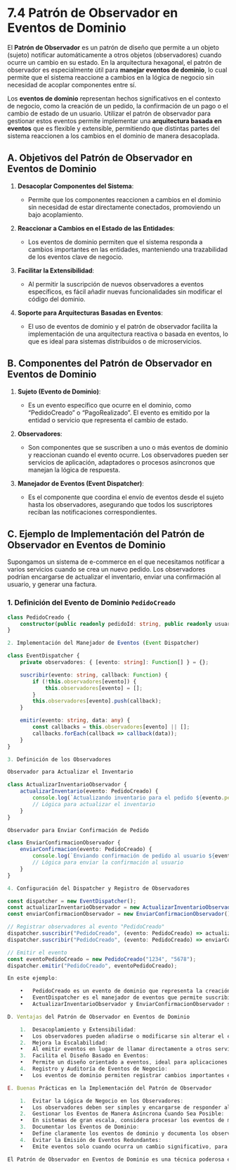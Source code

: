 # 7.4 Patrón de Observador en Eventos de Dominio

El **Patrón de Observador** es un patrón de diseño que permite a un objeto (sujeto) notificar automáticamente a otros objetos (observadores) cuando ocurre un cambio en su estado. En la arquitectura hexagonal, el patrón de observador es especialmente útil para **manejar eventos de dominio**, lo cual permite que el sistema reaccione a cambios en la lógica de negocio sin necesidad de acoplar componentes entre sí.

Los **eventos de dominio** representan hechos significativos en el contexto de negocio, como la creación de un pedido, la confirmación de un pago o el cambio de estado de un usuario. Utilizar el patrón de observador para gestionar estos eventos permite implementar una **arquitectura basada en eventos** que es flexible y extensible, permitiendo que distintas partes del sistema reaccionen a los cambios en el dominio de manera desacoplada.

## A. Objetivos del Patrón de Observador en Eventos de Dominio

1. **Desacoplar Componentes del Sistema**:

   - Permite que los componentes reaccionen a cambios en el dominio sin necesidad de estar directamente conectados, promoviendo un bajo acoplamiento.

2. **Reaccionar a Cambios en el Estado de las Entidades**:

   - Los eventos de dominio permiten que el sistema responda a cambios importantes en las entidades, manteniendo una trazabilidad de los eventos clave de negocio.

3. **Facilitar la Extensibilidad**:

   - Al permitir la suscripción de nuevos observadores a eventos específicos, es fácil añadir nuevas funcionalidades sin modificar el código del dominio.

4. **Soporte para Arquitecturas Basadas en Eventos**:
   - El uso de eventos de dominio y el patrón de observador facilita la implementación de una arquitectura reactiva o basada en eventos, lo que es ideal para sistemas distribuidos o de microservicios.

## B. Componentes del Patrón de Observador en Eventos de Dominio

1. **Sujeto (Evento de Dominio)**:

   - Es un evento específico que ocurre en el dominio, como “PedidoCreado” o “PagoRealizado”. El evento es emitido por la entidad o servicio que representa el cambio de estado.

2. **Observadores**:

   - Son componentes que se suscriben a uno o más eventos de dominio y reaccionan cuando el evento ocurre. Los observadores pueden ser servicios de aplicación, adaptadores o procesos asíncronos que manejan la lógica de respuesta.

3. **Manejador de Eventos (Event Dispatcher)**:
   - Es el componente que coordina el envío de eventos desde el sujeto hasta los observadores, asegurando que todos los suscriptores reciban las notificaciones correspondientes.

## C. Ejemplo de Implementación del Patrón de Observador en Eventos de Dominio

Supongamos un sistema de e-commerce en el que necesitamos notificar a varios servicios cuando se crea un nuevo pedido. Los observadores podrían encargarse de actualizar el inventario, enviar una confirmación al usuario, y generar una factura.

### 1. Definición del Evento de Dominio `PedidoCreado`

```typescript
class PedidoCreado {
    constructor(public readonly pedidoId: string, public readonly usuarioId: string) {}
}

2. Implementación del Manejador de Eventos (Event Dispatcher)

class EventDispatcher {
    private observadores: { [evento: string]: Function[] } = {};

    suscribir(evento: string, callback: Function) {
        if (!this.observadores[evento]) {
            this.observadores[evento] = [];
        }
        this.observadores[evento].push(callback);
    }

    emitir(evento: string, data: any) {
        const callbacks = this.observadores[evento] || [];
        callbacks.forEach(callback => callback(data));
    }
}

3. Definición de los Observadores

Observador para Actualizar el Inventario

class ActualizarInventarioObservador {
    actualizarInventario(evento: PedidoCreado) {
        console.log(`Actualizando inventario para el pedido ${evento.pedidoId}`);
        // Lógica para actualizar el inventario
    }
}

Observador para Enviar Confirmación de Pedido

class EnviarConfirmacionObservador {
    enviarConfirmacion(evento: PedidoCreado) {
        console.log(`Enviando confirmación de pedido al usuario ${evento.usuarioId}`);
        // Lógica para enviar la confirmación al usuario
    }
}

4. Configuración del Dispatcher y Registro de Observadores

const dispatcher = new EventDispatcher();
const actualizarInventarioObservador = new ActualizarInventarioObservador();
const enviarConfirmacionObservador = new EnviarConfirmacionObservador();

// Registrar observadores al evento "PedidoCreado"
dispatcher.suscribir("PedidoCreado", (evento: PedidoCreado) => actualizarInventarioObservador.actualizarInventario(evento));
dispatcher.suscribir("PedidoCreado", (evento: PedidoCreado) => enviarConfirmacionObservador.enviarConfirmacion(evento));

// Emitir el evento
const eventoPedidoCreado = new PedidoCreado("1234", "5678");
dispatcher.emitir("PedidoCreado", eventoPedidoCreado);

En este ejemplo:

	•	PedidoCreado es un evento de dominio que representa la creación de un nuevo pedido.
	•	EventDispatcher es el manejador de eventos que permite suscribir observadores y emitir eventos.
	•	ActualizarInventarioObservador y EnviarConfirmacionObservador son observadores que reaccionan al evento PedidoCreado, realizando las acciones correspondientes cuando se emite el evento.

D. Ventajas del Patrón de Observador en Eventos de Dominio

	1.	Desacoplamiento y Extensibilidad:
	•	Los observadores pueden añadirse o modificarse sin alterar el código del dominio, permitiendo que el sistema evolucione de manera flexible y extensible.
	2.	Mejora la Escalabilidad:
	•	Al emitir eventos en lugar de llamar directamente a otros servicios, el sistema se vuelve más escalable y puede integrarse fácilmente con nuevos servicios o microservicios.
	3.	Facilita el Diseño Basado en Eventos:
	•	Permite un diseño orientado a eventos, ideal para aplicaciones distribuidas y microservicios, donde se necesita una comunicación asíncrona y desacoplada.
	4.	Registro y Auditoría de Eventos de Negocio:
	•	Los eventos de dominio permiten registrar cambios importantes en el sistema, lo cual puede ser útil para auditoría y seguimiento de los procesos de negocio.

E. Buenas Prácticas en la Implementación del Patrón de Observador

	1.	Evitar la Lógica de Negocio en los Observadores:
	•	Los observadores deben ser simples y encargarse de responder al evento, evitando añadir lógica de negocio compleja para mantener el desacoplamiento.
	2.	Gestionar los Eventos de Manera Asíncrona Cuando Sea Posible:
	•	En sistemas de gran escala, considera procesar los eventos de manera asíncrona para evitar bloqueos y mejorar el rendimiento.
	3.	Documentar los Eventos de Dominio:
	•	Define claramente los eventos de dominio y documenta los observadores que los manejan para asegurar un mantenimiento adecuado y facilitar el desarrollo de nuevas funcionalidades.
	4.	Evitar la Emisión de Eventos Redundantes:
	•	Emite eventos solo cuando ocurra un cambio significativo, para evitar una sobrecarga de eventos y mejorar el rendimiento del sistema.

El Patrón de Observador en Eventos de Dominio es una técnica poderosa en la arquitectura hexagonal para manejar eventos de manera desacoplada y reactiva. Este patrón permite implementar una arquitectura basada en eventos, facilitando la escalabilidad y extensibilidad del sistema al permitir que los observadores reaccionen a cambios de estado en el dominio de manera independiente.

```

